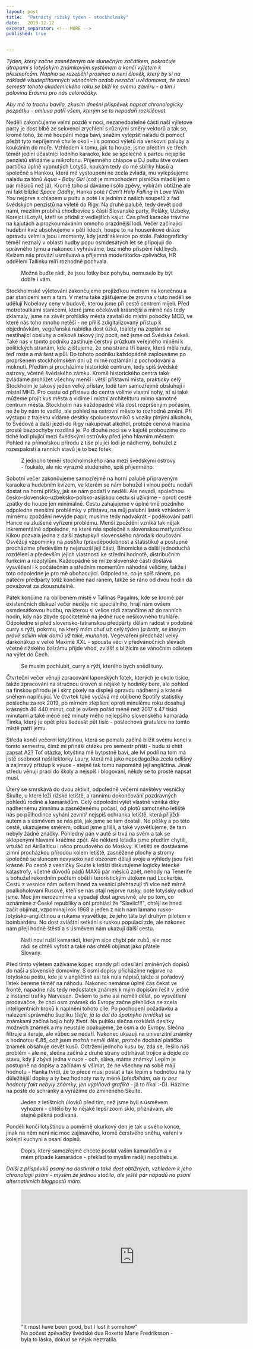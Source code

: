 ```yaml
---
layout: post
title:  "Patnáctý rižský týden - stockholmský"
date:   2019-12-12
excerpt_separator: <!-- MORE -->
published: true


---
```


<p class="intro"><i><span class="dropcap">T</span>ýden, který začne zasněženým ale slunečným začátkem, pokračuje útrapami s lotyšským známkovým systémem a končí výletem k přesmořcům. Naplno se rozeběhl prosinec a není člověk, který by si na základě všudepřítomných vánočních ozdob nezačal uvědomovat, že zimní semestr tohoto akademického roku se blíží ke svému závěru - a tím i polovina Erasmu pro nás celoročáky.</i></p>
<!-- MORE --> 

_Aby mě to trochu bavilo, zkusím dnešní příspěvek napsat chronologicky pozpátku - omluva patří všem, kterým se to nepodaří rozklíčovat._

Neděli zakončujeme velmi pozdě v noci, nezanedbatelné části naší výletové party je dost blbě ze sekvencí zrychlení s různými směry vektorů a tak se, kromě toho, že mě houpání mega baví, snažím vylepšit náladu či pomoct přežít tyto nepříjemné chvíle okolí - i s pomocí výletů na venkovní paluby a koukáním do moře. Vzhledem k tomu, jak to houpe, jsme předtím ve třech téměř jediní účastníci lodního karaoke, kde se společně s partou nejspíše penzistů střídáme u mikrofonu. Příjemného chlapce u DJ pultu štve ovšem partička úplně vypnutých Lotyšů, koukám tedy do mé sbírky hlasů a společně s Hankou, která mé vystoupení ne zcela zvládá, mu vylepšujeme náladu za tónů _Aqua - Baby Girl_ (což je mimochodem písnička mladší jen o pár měsíců než já). Kromě toho si dáváme i sólo zpěvy, vybírám obtížné ale mi fakt blízké _Space Oddity_, Hanka poté _I Can't Help Falling in Love With You_ nejprve s chlapem u pultu a poté i s jedním z našich soupeřů z řad švédských penzistů na výletě do Rigy. Na druhé palubě, tedy devět pod námi, mezitím probíhá chodbovice s částí Slovanské party, Poláky, Uzbeky, Korejci i Lotyši, kteří se přidali z vedlejších kajut. Čas před karaoke trávíme na kajutách a prozkoumáváním omnoho prázdnější lodi. Večer začínající hudební kvíz absolvujeme v pěti lidech, houpe to na housenkové dráze opravdu velmi a jsou i momenty, kdy jezdí sklenice po stole. Faktograficky téměř neznalý v oblasti hudby popu osmdesátých let se připojuji do správného týmu a nakonec i vyhráváme, bez mého přispění řekl bych. Kvízem nás provází usměvavá a příjemná moderátorka-zpěvačka, HR oddělení Tallinku míří rozhodně pochvala.

<figure>  
 <img src="{{ site.baseurl }}/assets/img/IMG_2642.JPG" alt="" class="img-center"> 
   <figcaption>Možná buďte rádi, že jsou fotky bez pohybu, nemuselo by být dobře i vám.</figcaption>
 </figure>

Stockholmské výletování zakončujeme projížďkou metrem na konečnou a pár stanicemi sem a tam. V metru také zjišťujeme že zrovna v tuto neděli se udělují Nobelovy ceny v budově, kterou jsme při cestě centrem míjeli. Před metrotoulkami stanicemi, které jsme očekávali krásnější a mírně nás tedy zklamaly, jsme na závěr prohlídky města zavítali do místní pobočky MCD, ve které nás toho mnoho netěší - ne příliš zdigitalizovaný přístup k objednávkám, vege/anská nabídka dost úzká, toalety na zeptání se nestíhající obsluhy a celkově takový jiný pocit, než jsme od Švédska čekali. Také nás v tomto podniku zastihuje čerstvý průzkum veřejného mínění k politických stranám, kde zjišťujeme, že ona strana tří barev, která měla nulu, teď roste a má šest a půl. Do tohoto podniku každopádně zaplouváme po propršeném stockholmském dni už mírně rozlámání z pochodování a moknutí. Předtím si procházíme historické centrum, tedy spíš švédské ostrovy, včetně švédského zámku. Kromě historického centra také zvládáme prohlížet všechny menší i větší přístavní místa, prakticky celý Stockholm je takový jeden velký přístav, lodě tam samozřejmě obsluhují i místní MHD. Pro cestu od přístavu do centra volíme vlastní nohy, ať si také můžeme projít kus města a vidíme i místní architekturu mimo samotné centrum města. Stockholm nás každopádně vítá dost rozpršeným počasím, ne že by nám to vadilo, ale pohled na ostrovní město to rozhodně změní. Při výstupu z trajektu vídáme desítky spolucestovníků s vozíky plnými alkoholu, to Švédové a další jezdí do Rigy nakupovat alkohol, protože cenová hladina prostě bezpochyby rozdílná je. Po dlouhé noci se v kajutě probouzíme do tiché lodi plující mezi švédskými ostrůvky před jeho hlavním městem. Pohled na přímořskou přírodu z tiše plující lodi je nádherný, bohužel z rozespalosti a ranních stavů je to bez fotek. 

<figure>  
 <img src="{{ site.baseurl }}/assets/img/IMG_2616.JPG" alt="" class="img-center"> 
   <figcaption>Z jednoho téměř stockholmského rána mezi švédskými ostrovy - foukalo, ale nic výrazně studeného, spíš příjemného.</figcaption>
 </figure>

Sobotní večer zakončujeme samozřejmě na horní palubě připraveným karaoke a hudebním kvízem,  ve kterém se nám bohužel i vinou počtu nedaří dostat na horní příčky, jak se nám podaří v neděli. Ale nevadí, společnou česko-slovensko-uzbeksko-polsko-asijskou cestu si užíváme - oproti cestě zpátky do houpe jen minimálně. Cestu zahajujeme v úplné tmě pozdního odpoledne menšími problémky v přístavu, na můj palubní lístek vzhledem k mírnému zpoždění nevyjde papír, musíme tedy nadvakrát - poděkování patří Hance na zkušené vyřízení problému. Menší zpoždění vzniká tak nějak inkrementálně odpoledne, na které nás společně s slovenskou matfyzačkou Kikou pozvala jedna z další zástupkyň slovenského národa k doučování. Osvěžuji vzpomínky na _paštiku_ (pravděpodobnost a štatistiku) a postupně procházíme především ty nejsnazší její části, Binomické a další jednoduchá rozdělení a především jejich vlastnosti ke střední hodnotě, distribučním funkcím a rozptylům. Každopádně se mi ze slovenské části dostává vysvětlení i k počátečním a středním momentům náhodné veličiny, takže i toto odpoledne je pro mě obohacující. Odpoledne, co je spíš ránem, po páteční předpárty totiž končíme nad ránem, takže se ráno od dvou hodin dá považovat za zkousnutelné. 

Pátek končíme na oblíbeném místě v Tallinas Pagalms, kde se kromě pár existenčních diskuzí večer neděje nic speciálního, hrají nám ovšem osmdesátkovou hudbu, na kterou si velice rádi zatančíme až do ranních hodin, kdy nás zbyde spočitetelně na jedné ruce nešikovného truhláře. Odpoledne si před slovensko-tatranskou předpárty dělám radost v podobně curry s rýží, pokrmu, na který mám chuť už celý týden (_a bratr, se kterým právě sdílím vlak domů už také, muhaha_). Vegevaření předchází velký dárkonákup v velké Maximě XXL - spousta věcí v předvánočních slevách včetně rižského balzámu přijde vhod, zvlášť s blížícím se vánočním odletem na výlet do Čech. 

<figure>  
 <img src="{{ site.baseurl }}/assets/img/IMG_2560.JPG" alt="" class="img-center"> 
   <figcaption>Se musím pochlubit, curry s rýží, kterého bych snědl tuny.</figcaption>
 </figure>

Čtvrteční večer věnuji zpracování laponských fotek, kterých je okolo tisíce, takže zpracování na stručnou úroveň si nějaké ty hodinky bere, ale pohled na finskou přírodu je i skrz pixely na displeji opravdu nádherný a krásně sněhem naplňující. Ve čtvrtek také vydává mé oblíbené Spotify statistiky poslechu za rok 2019, po mírném zlepšení oproti minulému roku dosahuji krásných 46 440 minut, což je ovšem pořád méně než 2017 s 47 tisíci minutami a také méně než minuty mého nejlepšího slovenského kamaráda Timka, který je opět přes šedesát pět tisíc - poslechová gratulace na tomto místě patří jemu.

Středa končí večerní lotyštinou, která se pomalu začíná blížit svému konci v tomto semestru, čímž mi přináší otázku pro semestr příští - budu si chtít zapsat A2? Toť otázka, lotyština mě bytostně baví, ale lví podíl na tom má jistě osobnost naší lektorky Laury, která má jako nepedagožka zcela odlišný a zajímavý přístup k výuce - stejně tak tomu napomáhá její angličtina. Jinak středu věnuji práci do školy a nejspíš i blogování, někdy se to prostě napsat musí. 

Úterý se smrskává do dvou aktivit, odpoledně večerní návštěvy vesničky Skulte, u které leží rižské letiště, a rannímu dokončování pozdravných pohledů rodině a kamarádům. Celý odpolední výlet vlastně vzniká díky nádhernému zimnímu a zasněženému počasí, od plotů samotného letiště nás po půlhodince vyhání zevnitř nejspíš ochranka letiště, která přijíždí autem a s úsměvem se nás ptá, jak jsme se tam dostali. No pěšky a po této cestě, ukazujeme směrem, odkud jsme přišli, a také vysvětlujeme, že tam nebyly žádné značky. Pohledný pán v autě si trvá na svém a tak se sklopenými hlavami kráčíme zpět. Ale některá letadla jsme předtím chytili, vrtuláč od AirBalticu i něco proudového do Moskvy. K letišti se dostáváme zimní procházkou přírodou kolem letiště, zasněžené plochy a stromy společně se sluncem nevysoko nad obzorem dělají svoje a výhledy jsou fakt krásné. Po cestě z vesničky Skulte k letišti diskutujeme logicky letecké katastrofy, včetně důvodů pádů MAXů pár měsíců zpět, nehody na Tenerife s bohužel rekordním počtem obětí i teroristickým útokem nad Lockerbie. Cestu z vesnice nám ovšem ihned za vesnicí přehrazují tři více než mírně poalkoholovaní Rusové, kteří se nás ptají nejprve rusky, poté lotyšsky odkud jsme. Moc jim nerozumíme a vypadají dost agresivně, ale po tom, co oznámíme z České republiky a oni prohlásí že "Slaviic!!!", chtějí se hned začít objímat, vzpomínají rok 1968 a jeden z nich nám lámano rusko-lotyšsko-angličtinou a rukama vysvětluje, že jeho táta byl druhým pilotem v bombardéru. No dost zvláštní setkání s ruskou populací zde, ale nakonec nám přejí hodně štěstí a s úsměvem nám ukazují další cestu.

<figure>  
 <img src="{{ site.baseurl }}/assets/img/IMG_0025.jpg" alt="" class="img-center"> 
   <figcaption>Naši noví ruští kamarádi, kterým sice chybí pár zubů, ale moc rádi se chtěli vyfotit a také nás chtěli objímat jako přátele Slovany.</figcaption>
 </figure>

Před tímto výletem zažíváme kopec srandy při odesílání zmíněných dopisů do naší a slovenské domoviny. S osmi dopisy přicházíme nejprve na lotyšskou poštu, kde je v angličtině asi tak nula nápisů,takže si pořadový lístek bereme téměř na náhodu. Nakonec nemáme úplně čas čekat ve frontě, napadne nás tedy nedostatek známek k mým dopisům řešit v jedné z instancí trafiky Narvesen. Ovšem to jsme asi neměli dělat, po vysvětlení prodavačce, že chci osm známek do Evropy začne přehlídka ne zcela inteligentních kroků k naplnění tohoto cíle. Po pochopení požadavku a nalezení správného šuplíku (_šéfe, já to dal do špatnýho hrníčku_) se známkami začíná boj o holý život. Na pultíku slečna rozkládá desítky možných známek a my neustále opakujeme, že osm a do Evropy. Slečna filtruje a iteruje, ale vůbec se nedaří. Nakonec ukazuji na univerzitní známky s hodnotou €.85, což jsem možná neměl dělat, protože dochází platíčko známek obsahuje devět kusů. Odtržení jednoho kusu by, zdá se, řešilo náš problém - ale ne, slečna začíná z druhé strany odtrhávat trojice a dojde do stavu, kdy jí zbývá jedna v ruce - och, sláva, máme známky! Lepím je postupně na dopisy a začínám si všímat, že ne všechny na sobě mají hodnotu - Hanka tvrdí, že to přece musí poslat a tak lepím s hodnotou na ty důležitější dopisy a ty bez hodnoty na ty méně (_předbíhám, ale ty bez hodnoty fakt nebyly známky, jen výplňová grafika_ - já to říkal :-D). Házíme na poště do schránky a vyrážíme do zmíněného Skulte.

<figure>  
 <img src="{{ site.baseurl }}/assets/img/IMG_0117.jpg" alt="" class="img-center"> 
   <figcaption>Jeden z letištních úlovků před tím, než jsme byli s úsměvem vyhozeni - chtělo by to nějaké lepší zoom sklo, přiznávám, ale stejně pěkná podívaná.</figcaption>
 </figure>

Pondělí končí lotyštinou a poměrně okurkový den je tak u svého konce, jinak na něm není nic moc zajímavého, kromě čerstvého sněhu, vaření v kolejní kuchyni a psaní dopisů. 

<figure>  
 <img src="{{ site.baseurl }}/assets/img/IMG_2524.JPG" alt="" class="img-center"> 
   <figcaption>Dopis, který samozřejmě chcete poslat vašim kamarádům a v mém případe kamarádce - překlad to myslím raději nepotřebuje.</figcaption>
 </figure>

_Další z příspěvků psaný na dostkrát a také dost obtížných, vzhledem k jeho chronologii psaní - myslím že jednou stačilo, ale ještě pár nápadů na psaní alternativních blogpostů mám._

<figure>
	<iframe width="610" height="360" class="img-center d-block"
	src="https://www.youtube.com/embed/k2C5TjS2sh4"
	frameborder="0"></iframe>
	<figcaption>
        "It must have been good, but I lost it somehow" <br>
        Na počest zpěvačky švédské dua Roxette Marie Fredriksson - byla to láska, dokud se nějak neztratila. 
	</figcaption>
</figure>   

